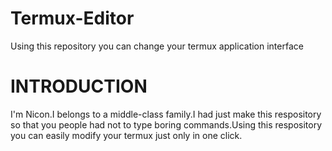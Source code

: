 # Termux-Editor
Using this repository you can change your termux application interface
# INTRODUCTION
I'm Nicon.I belongs to a middle-class family.I had just make this respository so that you people had not to type boring commands.Using this respository you can easily modify your termux just only in one click.
